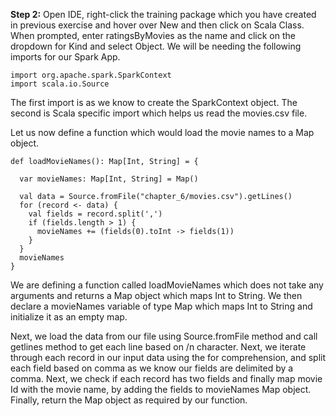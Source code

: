 
**Step 2:** Open IDE, right-click the training package which you have created in previous exercise and hover over New and then click on Scala Class. When prompted, enter ratingsByMovies as the name and click on the dropdown for Kind and select Object. We will be needing the following imports for our Spark App.

```
import org.apache.spark.SparkContext
import scala.io.Source
```

The first import is as we know to create the SparkContext object. The second is Scala specific import which helps us read the movies.csv file.
 
Let us now define a function which would load the movie names to a Map object.

```
def loadMovieNames(): Map[Int, String] = {

  var movieNames: Map[Int, String] = Map()

  val data = Source.fromFile("chapter_6/movies.csv").getLines()
  for (record <- data) {
    val fields = record.split(',')
    if (fields.length > 1) {
      movieNames += (fields(0).toInt -> fields(1))
    }
  }
  movieNames
}
```

We are defining a function called loadMovieNames which does not take any arguments and returns a Map object which maps Int to String. We then declare a movieNames variable of type Map which maps Int to String and initialize it as an empty map.

Next, we load the data from our file using Source.fromFile method and call getlines method to get each line based on /n character. Next, we iterate through each record in our input data using the for comprehension, and split each field based on comma as we know our fields are delimited by a comma. Next, we check if each record has two fields and finally map movie Id with the movie name, by adding the fields to movieNames Map object. Finally, return the Map object as required by our function.
